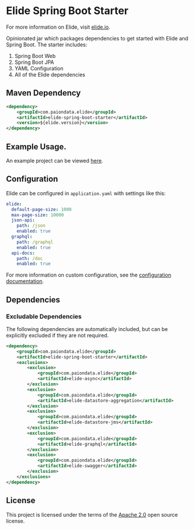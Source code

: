 # Elide Spring Boot Starter

For more information on Elide, visit [elide.io](https://elide.io).

Opinionated jar which packages dependencies to get started with Elide and Spring Boot.  The starter includes:
1. Spring Boot Web
2. Spring Boot JPA
3. YAML Configuration
4. All of the Elide dependencies

## Maven Dependency

```xml
<dependency>
    <groupId>com.paiondata.elide</groupId>
    <artifactId>elide-spring-boot-starter</artifactId>
    <version>${elide.version}</version>
</dependency>
```

## Example Usage.

An example project can be viewed [here](https://github.com/yahoo/elide-spring-boot-example).

## Configuration

Elide can be configured in `application.yaml` with settings like this:

```yaml
elide:
  default-page-size: 1000
  max-page-size: 10000
  json-api:
    path: /json
    enabled: true
  graphql:
    path: /graphql
    enabled: true
  api-docs:
    path: /doc
    enabled: true
```

For more information on custom configuration, see the [configuration documentation](https://elide.io/pages/guide/v7/17-configuration.html).


## Dependencies

### Excludable Dependencies

The following dependencies are automatically included, but can be explicitly excluded if they are not required.

```xml
<dependency>
    <groupId>com.paiondata.elide</groupId>
    <artifactId>elide-spring-boot-starter</artifactId>
    <exclusions>
        <exclusion>
            <groupId>com.paiondata.elide</groupId>
            <artifactId>elide-async</artifactId>
        </exclusion>
        <exclusion>
            <groupId>com.paiondata.elide</groupId>
            <artifactId>elide-datastore-aggregation</artifactId>
        </exclusion>				
        <exclusion>
            <groupId>com.paiondata.elide</groupId>
            <artifactId>elide-datastore-jms</artifactId>
        </exclusion>
        <exclusion>
            <groupId>com.paiondata.elide</groupId>
            <artifactId>elide-graphql</artifactId>
        </exclusion>
        <exclusion>
            <groupId>com.paiondata.elide</groupId>
            <artifactId>elide-swagger</artifactId>
        </exclusion>
    </exclusions>
</dependency>
```

## License
This project is licensed under the terms of the [Apache 2.0](http://www.apache.org/licenses/LICENSE-2.0.html) open source license.
